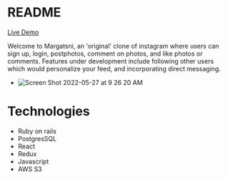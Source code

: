 # README

[Live Demo](https://margatsni123.herokuapp.com "Live Demo")

Welcome to Margatsni, an 'original' clone of instagram where users can sign up, login, postphotos, comment on photos, and like photos or comments. Features under development include following other users which would personalize your feed, and incorporating direct messaging.

* ![Screen Shot 2022-05-27 at 9 26 20 AM](https://user-images.githubusercontent.com/99691532/170740152-0cd13bdc-3c3a-4e43-8365-6e71957ba6a2.png)


# Technologies
*  Ruby on rails
*  PostgresSQL
*  React
*  Redux
*  Javascript
*  AWS S3





